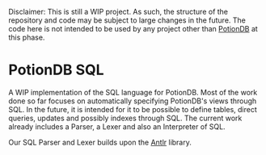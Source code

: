 Disclaimer: This is still a WIP project. As such, the structure of the repository and code may be subject to large changes in the future. The code here is not intended to be used by any project other than [PotionDB](https://github.com/AndreRijo/potionDB) at this phase.

# PotionDB SQL

A WIP implementation of the SQL language for PotionDB.
Most of the work done so far focuses on automatically specifying PotionDB's views through SQL.
In the future, it is intended for it to be possible to define tables, direct queries, updates and possibly indexes through SQL.
The current work already includes a Parser, a Lexer and also an Interpreter of SQL.

Our SQL Parser and Lexer builds upon the [Antlr](https://www.antlr.org) library.